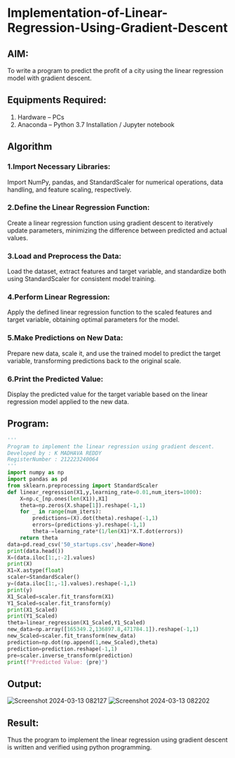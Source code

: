 # Implementation-of-Linear-Regression-Using-Gradient-Descent

## AIM:
To write a program to predict the profit of a city using the linear regression model with gradient descent.

## Equipments Required:
1. Hardware – PCs
2. Anaconda – Python 3.7 Installation / Jupyter notebook

## Algorithm
### 1.Import Necessary Libraries:

Import NumPy, pandas, and StandardScaler for numerical operations, data handling, and feature scaling, respectively.

### 2.Define the Linear Regression Function:

Create a linear regression function using gradient descent to iteratively update parameters, minimizing the difference between predicted and actual values.

### 3.Load and Preprocess the Data:

Load the dataset, extract features and target variable, and standardize both using StandardScaler for consistent model training.

### 4.Perform Linear Regression:

Apply the defined linear regression function to the scaled features and target variable, obtaining optimal parameters for the model.

### 5.Make Predictions on New Data:

Prepare new data, scale it, and use the trained model to predict the target variable, transforming predictions back to the original scale.

### 6.Print the Predicted Value:

Display the predicted value for the target variable based on the linear regression model applied to the new data.
## Program:
```python
'''
Program to implement the linear regression using gradient descent.
Developed by : K MADHAVA REDDY
RegisterNumber : 212223240064
'''
import numpy as np
import pandas as pd
from sklearn.preprocessing import StandardScaler
def linear_regression(X1,y,learning_rate=0.01,num_iters=1000):
    X=np.c_[np.ones(len(X1)),X1]
    theta=np.zeros(X.shape[1]).reshape(-1,1)
    for _ in range(num_iters):
        predictions=(X).dot(theta).reshape(-1,1)
        errors=(predictions-y).reshape(-1,1)
        theta-=learning_rate*(1/len(X1)*X.T.dot(errors))
    return theta
data=pd.read_csv('50_startups.csv',header=None)
print(data.head())
X=(data.iloc[1:,:-2].values)
print(X)
X1=X.astype(float)
scaler=StandardScaler()
y=(data.iloc[1:,-1].values).reshape(-1,1)
print(y)
X1_Scaled=scaler.fit_transform(X1)
Y1_Scaled=scaler.fit_transform(y)
print(X1_Scaled)
print(Y1_Scaled)
theta=linear_regression(X1_Scaled,Y1_Scaled)
new_data=np.array([165349.2,136897.8,471784.1]).reshape(-1,1)
new_Scaled=scaler.fit_transform(new_data)
prediction=np.dot(np.append(1,new_Scaled),theta)
prediction=prediction.reshape(-1,1)
pre=scaler.inverse_transform(prediction)
print(f"Predicted Value: {pre}")

```



## Output:
![Screenshot 2024-03-13 082127](https://github.com/Madhavareddy09/Implementation-of-Linear-Regression-Using-Gradient-Descent/assets/145742470/2753e91c-b5ea-4f1c-b39f-3fab8470dace)
![Screenshot 2024-03-13 082202](https://github.com/Madhavareddy09/Implementation-of-Linear-Regression-Using-Gradient-Descent/assets/145742470/393b13d6-3776-4dcb-8873-66a17d294444)

## Result:
Thus the program to implement the linear regression using gradient descent is written and verified using python programming.
